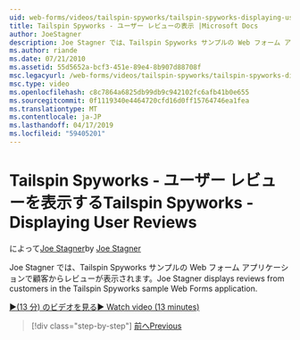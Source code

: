 ```yaml
---
uid: web-forms/videos/tailspin-spyworks/tailspin-spyworks-displaying-user-reviews
title: Tailspin Spyworks - ユーザー レビューの表示 |Microsoft Docs
author: JoeStagner
description: Joe Stagner では、Tailspin Spyworks サンプルの Web フォーム アプリケーションで顧客からレビューが表示されます。
ms.author: riande
ms.date: 07/21/2010
ms.assetid: 55d5652a-bcf3-451e-89e4-8b907d88708f
msc.legacyurl: /web-forms/videos/tailspin-spyworks/tailspin-spyworks-displaying-user-reviews
msc.type: video
ms.openlocfilehash: c8c7864a6825db99db9c942102fc6afb41b0e655
ms.sourcegitcommit: 0f1119340e4464720cfd16d0ff15764746ea1fea
ms.translationtype: MT
ms.contentlocale: ja-JP
ms.lasthandoff: 04/17/2019
ms.locfileid: "59405201"
---
```

# <a name="tailspin-spyworks---displaying-user-reviews"></a><span data-ttu-id="40c68-103">Tailspin Spyworks - ユーザー レビューを表示する</span><span class="sxs-lookup"><span data-stu-id="40c68-103">Tailspin Spyworks - Displaying User Reviews</span></span>

<span data-ttu-id="40c68-104">によって[Joe Stagner](https://github.com/JoeStagner)</span><span class="sxs-lookup"><span data-stu-id="40c68-104">by [Joe Stagner](https://github.com/JoeStagner)</span></span>

<span data-ttu-id="40c68-105">Joe Stagner では、Tailspin Spyworks サンプルの Web フォーム アプリケーションで顧客からレビューが表示されます。</span><span class="sxs-lookup"><span data-stu-id="40c68-105">Joe Stagner displays reviews from customers in the Tailspin Spyworks sample Web Forms application.</span></span>

[<span data-ttu-id="40c68-106">&#9654;(13 分) のビデオを見る</span><span class="sxs-lookup"><span data-stu-id="40c68-106">&#9654; Watch video (13 minutes)</span></span>](https://channel9.msdn.com/Blogs/ASP-NET-Site-Videos/tailspin-spyworks-displaying-user-reviews)

> [!div class="step-by-step"]
> [<span data-ttu-id="40c68-107">前へ</span><span class="sxs-lookup"><span data-stu-id="40c68-107">Previous</span></span>](tailspin-spyworks-adding-user-product-reviews.md)
